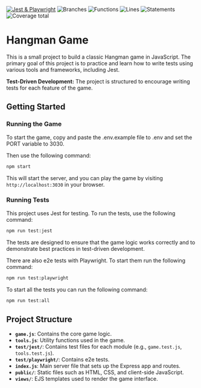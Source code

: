 [![Jest & Playwright](https://github.com/Roowka/Pendu-JS-Tests/actions/workflows/node.js.yml/badge.svg)](https://github.com/Roowka/Pendu-JS-Tests/actions/workflows/node.js.yml)
![Branches](./badges/coverage-branches.svg)
![Functions](./badges/coverage-functions.svg)
![Lines](./badges/coverage-lines.svg)
![Statements](./badges/coverage-statements.svg)
![Coverage total](./badges/coverage-total.svg)

# Hangman Game

This is a small project to build a classic Hangman game in JavaScript.
The primary goal of this project is to practice and learn how to write tests using various tools and frameworks, including Jest.

**Test-Driven Development:** The project is structured to encourage writing tests for each feature of the game.

## Getting Started

### Running the Game

To start the game, copy and paste the .env.example file to .env and set the PORT variable to 3030.

Then use the following command:

```bash
npm start
```

This will start the server, and you can play the game by visiting `http://localhost:3030` in your browser.

### Running Tests

This project uses Jest for testing. To run the tests, use the following command:

```bash
npm run test:jest
```

The tests are designed to ensure that the game logic works correctly and to demonstrate best practices in test-driven development.

There are also e2e tests with Playwright. To start them run the following command:

```bash
npm run test:playwright
```

To start all the tests you can run the following command:

```bash
npm run test:all
```

## Project Structure

- **`game.js`**: Contains the core game logic.
- **`tools.js`**: Utility functions used in the game.
- **`test/jest/`**: Contains test files for each module (e.g., `game.test.js`, `tools.test.js`).
- **`test/playwright/`**: Contains e2e tests.
- **`index.js`**: Main server file that sets up the Express app and routes.
- **`public/`**: Static files such as HTML, CSS, and client-side JavaScript.
- **`views/`**: EJS templates used to render the game interface.

